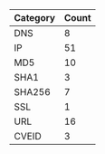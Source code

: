 | Category | Count |
| --- | --- |
| DNS | 8 |
| IP | 51 |
| MD5 | 10 |
| SHA1 | 3 |
| SHA256 | 7 |
| SSL | 1 |
| URL | 16 |
| CVEID | 3 |

